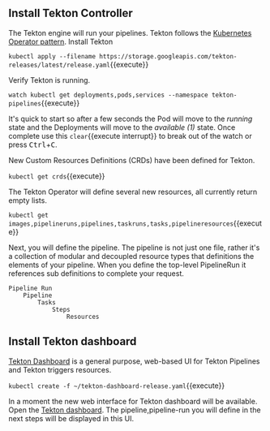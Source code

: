 ## Install Tekton Controller

The Tekton engine will run your pipelines. Tekton follows the [Kubernetes Operator pattern](https://kubernetes.io/docs/concepts/extend-kubernetes/operator/). Install Tekton

`kubectl apply --filename https://storage.googleapis.com/tekton-releases/latest/release.yaml`{{execute}}

Verify Tekton is running.

`watch kubectl get deployments,pods,services --namespace tekton-pipelines`{{execute}}

It's quick to start so after a few seconds the Pod will move to the _running_ state and the Deployments will move to the _available (1)_ state. Once complete use this ```clear```{{execute interrupt}} to break out of the watch or press <kbd>Ctrl</kbd>+<kbd>C</kbd>.

New Custom Resources Definitions (CRDs) have been defined for Tekton.

`kubectl get crds`{{execute}}

The Tekton Operator will define several new resources, all currently return empty lists.

`kubectl get images,pipelineruns,pipelines,taskruns,tasks,pipelineresources`{{execute}}

Next, you will define the pipeline. The pipeline is not just one file, rather it's a collection of modular and decoupled resource types that definitions the elements of your pipeline. When you define the top-level PipelineRun it references sub definitions to complete your request.

```
Pipeline Run
    Pipeline
        Tasks
            Steps
                Resources
```

## Install Tekton dashboard
[Tekton Dashboard](https://github.com/tektoncd/dashboard) is a general purpose, web-based UI for Tekton Pipelines and Tekton triggers resources.

`kubectl create -f ~/tekton-dashboard-release.yaml`{{execute}}

In a moment the new web interface for Tekton dashboard will be available. Open the [Tekton dashboard](
https://[[HOST_SUBDOMAIN]]-32500-[[KATACODA_HOST]].environments.katacoda.com/).
The pipeline,pipeline-run you will define in the next steps will be displayed in this UI.

